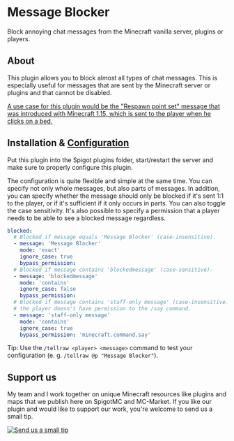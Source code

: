 # Message Blocker
Block annoying chat messages from the Minecraft vanilla server, plugins or players.


## About
This plugin allows you to block almost all types of chat messages. 
This is especially useful for messages that are sent by the Minecraft server or plugins and that cannot be disabled.

[A use case for this plugin would be the "Respawn point set" message that was introduced with Minecraft 1.15,
which is sent to the player when he clicks on a bed.](https://www.spigotmc.org/threads/bed-spawn-message.415189/)

## Installation & [Configuration](/src/main/resources/config.yml)
Put this plugin into the Spigot plugins folder, start/restart the server and make sure to properly configure this plugin.

The configuration is quite flexible and simple at the same time. 
You can specify not only whole messages, but also parts of messages. 
In addition, you can specify whether the message should only be blocked if it's sent 1:1 to the player,
or if it's sufficient if it only occurs in parts. You can also toggle the case sensitivity.
It's also possible to specify a permission that a player needs to be able to see a blocked message regardless.
```yaml
blocked:
  # Blocked if message equals 'Message Blocker' (case-insensitive).
  - message: 'Message Blocker'
    mode: 'exact'
    ignore_case: true
    bypass_permission:
  # Blocked if message contains 'blockedmessage' (case-sensitive)-
  - message: 'blockedmessage'
    mode: 'contains'
    ignore_case: false
    bypass_permission:
  # Blocked if message contains 'staff-only message' (case-insensitive) and
  # the player doesn't have permission to the /say command.
  - message: 'staff-only message'
    mode: 'contains'
    ignore_case: true
    bypass_permission: 'minecraft.command.say'
```
Tip: Use the `/tellraw <player> <message>` command to test your configuration (e. g. `/tellraw @p "Message Blocker"`).


## Support us
My team and I work together on unique Minecraft resources like plugins and maps that we publish here on SpigotMC and MC-Market.
If you like our plugin and would like to support our work, you're welcome to send us a small tip.

[![Send us a small tip](https://www.paypalobjects.com/en_US/DK/i/btn/btn_donateCC_LG.gif)](https://www.paypal.com/cgi-bin/webscr?cmd=_s-xclick&hosted_button_id=73SKSSM7XA6U6&source=url)